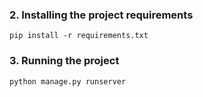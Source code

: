 ### 2. Installing the project requirements
```
pip install -r requirements.txt
```
### 3. Running the project
```
python manage.py runserver
```
